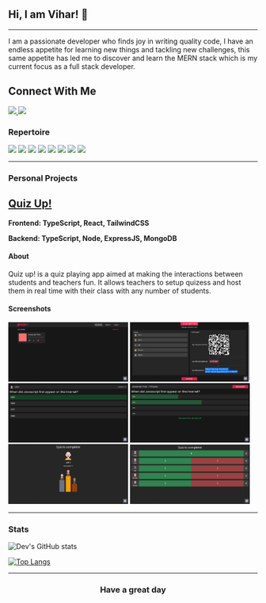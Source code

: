 <!--Shoutout to https://github.com/regmicmahesh-->
## Hi, I am Vihar! <span class="wave">👋</span>

---

I am a passionate developer who finds joy in writing quality code, I have an endless appetite for learning new things and tackling new challenges, this same appetite has led me to discover and learn the MERN stack which is my current focus as a full stack developer. 

<h2>Connect With Me</h2>



<a href="mailto:vihar1998x@gmail.com">
  <img src="https://img.shields.io/badge/Gmail-D14836?style=for-the-badge&logo=gmail&logoColor=white">
</a> 
<a href="www.linkedin.com/in/vihar98">
  <img src="https://img.shields.io/badge/Linkedin-0A66C2?style=for-the-badge&logo=linkedin&logoColor=white">
</a> 

 
 ### Repertoire
![](https://img.shields.io/badge/JavaScript-F7DF1E?style=for-the-badge&logo=javascript&logoColor=black)
![](https://img.shields.io/badge/TypeScript-007ACC?style=for-the-badge&logo=typescript&logoColor=white)
![](https://img.shields.io/badge/React-20232A?style=for-the-badge&logo=react&logoColor=61DAFB)
![](https://img.shields.io/badge/Express.js-000000?style=for-the-badge&logo=express&logoColor=white)
![](https://img.shields.io/badge/MongoDB-4EA94B?style=for-the-badge&logo=mongodb&logoColor=white)
![](https://img.shields.io/badge/Node.js-339933?style=for-the-badge&logo=nodedotjs&logoColor=white)
![](https://img.shields.io/badge/HTML5-E34F26?style=for-the-badge&logo=html5&logoColor=white)
![](https://img.shields.io/badge/CSS3-1572B6?style=for-the-badge&logo=css3&logoColor=white)


---
### Personal Projects

## <a href="https://quizup-frontend-blush.vercel.app/">Quiz Up!</a>
**Frontend: TypeScript, React, TailwindCSS**

**Backend: TypeScript, Node, ExpressJS, MongoDB**

#### About
Quiz up! is a quiz playing app aimed at making the interactions between students and teachers fun. It allows teachers to setup quizess and host them in real time with their class with any number of students.

#### Screenshots
<div style="dispaly: flex: justify-content: center">
  <img src = "https://raw.githubusercontent.com/viconx98/viconx98/main/images/quizup/qu_dash.png" width="48%"/>
  <img src = "https://raw.githubusercontent.com/viconx98/viconx98/main/images/quizup/qu_quiz_ready.png" width ="48%"/>
  <img src = "https://raw.githubusercontent.com/viconx98/viconx98/main/images/quizup/qu_question_player.png" width="48%"/>
  <img src = "https://raw.githubusercontent.com/viconx98/viconx98/main/images/quizup/qu_question_answered.png" width ="48%"/>
  <img src = "https://raw.githubusercontent.com/viconx98/viconx98/main/images/quizup/qu_quiz_complete_player.png" width="48%"/>
  <img src = "https://raw.githubusercontent.com/viconx98/viconx98/main/images/quizup/qu_quiz_complete_admin.png" width ="48%"/>
 </div>
 
 ---

### Stats
![Dev's GitHub stats](https://github-readme-stats.vercel.app/api?username=viconx98&show_icons=true&theme=cobalt)
 
[![Top Langs](https://github-readme-stats.vercel.app/api/top-langs/?username=viconx98&layout=compact&theme=cobalt)](https://github.com/devgiri0082)

 ---
 
 ### <p align = "center">Have a great day<p/>
  <!--
**devgiri0082/devgiri0082** is a ✨ _special_ ✨ repository because its `README.md` (this file) appears on your GitHub profile.

Here are some ideas to get you started:

- 🔭 I’m currently working on ...
- 🌱 I’m currently learning ...
- 👯 I’m looking to collaborate on ...
- 🤔 I’m looking for help with ...
- 💬 Ask me about ...
- 📫 How to reach me: ...
- 😄 Pronouns: ...
- ⚡ Fun fact: ...
-->
